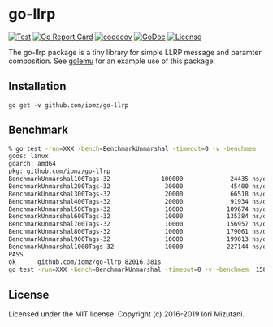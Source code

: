 # go-llrp

[![Test](https://github.com/iomz/go-llrp/actions/workflows/test.yml/badge.svg)](https://github.com/iomz/go-llrp/actions/workflows/test.yml)
[![Go Report Card](https://goreportcard.com/badge/github.com/iomz/go-llrp)](https://goreportcard.com/report/github.com/iomz/go-llrp)
[![codecov](https://codecov.io/gh/iomz/go-llrp/branch/main/graph/badge.svg?token=fN1tyc6ssX)](https://codecov.io/gh/iomz/go-llrp)
[![GoDoc](https://godoc.org/github.com/iomz/go-llrp?status.svg)](http://godoc.org/github.com/iomz/go-llrp)
[![License](https://img.shields.io/github/license/iomz/go-llrp.svg)](https://github.com/iomz/go-llrp/blob/main/LICENSE)

The go-llrp package is a tiny library for simple LLRP message and paramter composition.
See [golemu](https://github.com/iomz/golemu) for an example use of this package.

## Installation

    go get -v github.com/iomz/go-llrp

## Benchmark

```bash
% go test -run=XXX -bench=BenchmarkUnmarshal -timeout=0 -v -benchmem
goos: linux
goarch: amd64
pkg: github.com/iomz/go-llrp
BenchmarkUnmarshal100Tags-32              100000             24435 ns/op            7344 B/op        114 allocs/op
BenchmarkUnmarshal200Tags-32               30000             45400 ns/op           14696 B/op        223 allocs/op
BenchmarkUnmarshal300Tags-32               20000             66518 ns/op           22616 B/op        335 allocs/op
BenchmarkUnmarshal400Tags-32               20000             91934 ns/op           29904 B/op        446 allocs/op
BenchmarkUnmarshal500Tags-32               10000            109674 ns/op           37256 B/op        555 allocs/op
BenchmarkUnmarshal600Tags-32               10000            135384 ns/op           45368 B/op        669 allocs/op
BenchmarkUnmarshal700Tags-32               10000            156957 ns/op           52976 B/op        779 allocs/op
BenchmarkUnmarshal800Tags-32               10000            179061 ns/op           59816 B/op        887 allocs/op
BenchmarkUnmarshal900Tags-32               10000            199013 ns/op           67928 B/op       1001 allocs/op
BenchmarkUnmarshal1000Tags-32              10000            227144 ns/op           75536 B/op       1111 allocs/op
PASS
ok      github.com/iomz/go-llrp 82016.381s
go test -run=XXX -bench=BenchmarkUnmarshal -timeout=0 -v -benchmem  158855.53s user 671.25s system 194% cpu 22:46:57.00 total
```

## License

Licensed under the MIT license. Copyright (c) 2016-2019 Iori Mizutani.
